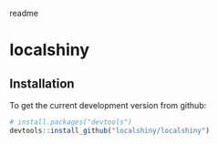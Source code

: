 readme
# localshiny
## Installation 
To get the current development version from github:

```R
# install.packages("devtools")
devtools::install_github("localshiny/localshiny")
```
